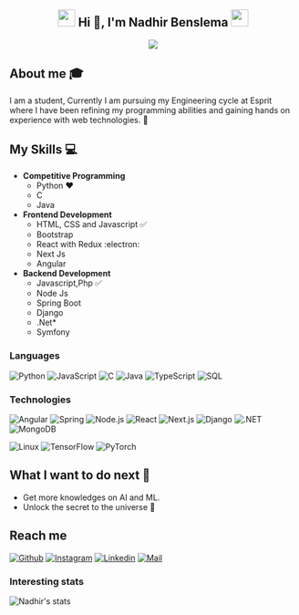 
<div align="center">

<h2><img src="https://em-content.zobj.net/source/animated-noto-color-emoji/356/fire_1f525.gif" height="30"> Hi 👋, I'm Nadhir Benslema <img src="https://em-content.zobj.net/source/animated-noto-color-emoji/356/fire_1f525.gif" height="30"></h2>
  <img src="https://readme-typing-svg.herokuapp.com?&lines=A+Software+Engineering+student+from+Tunisia;Welcome+to+my+GitHub+profile!&center=true&repeat=true&width=500&repeat=true&duration=5000&pause=3000">

</div>

## About me :mortar_board:
I am a student, Currently I am pursuing my Engineering cycle at Esprit where I have been refining my programming abilities and gaining hands on experience with web technologies. 🧠

## My Skills :computer:
- **Competitive Programming**
	- Python ❤️
	- C
	- Java
- **Frontend Development**
	- HTML, CSS and Javascript :white_check_mark:
	- Bootstrap
	- React with Redux :electron:
	- Next Js
  - Angular
- **Backend Development**
	- Javascript,Php :white_check_mark:
	- Node Js
	- Spring Boot
	- Django
  - .Net*
  - Symfony

### Languages

![Python](https://img.shields.io/badge/-Python-000?&logo=Python)
![JavaScript](https://img.shields.io/badge/-JavaScript-000?&logo=JavaScript)
![C](https://img.shields.io/badge/-C-000?&logo=C)
![Java](https://img.shields.io/badge/-Java-000?&logo=Java&logoColor=007396)
![TypeScript](https://img.shields.io/badge/-TypeScript-000?&logo=TypeScript)
![SQL](https://img.shields.io/badge/-SQL-000?&logo=MySQL)

### Technologies
![Angular](https://img.shields.io/badge/Angular-DD0031?&logo=angular)
![Spring](https://img.shields.io/badge/-Spring-000?&logo=Spring)
![Node.js](https://img.shields.io/badge/-Node.js-000?&logo=node.js)
![React](https://img.shields.io/badge/-React-000?&logo=React)
![Next.js](https://img.shields.io/badge/Next.js-000000?&logo=next.js)
![Django](https://img.shields.io/badge/Django-092E20?&logo=django&logoColor=white)
![.NET](https://img.shields.io/badge/.NET-512BD4?&logo=.net&logoColor=white)
![MongoDB](https://img.shields.io/badge/MongoDB-47A248?&logo=mongodb&logoColor=white)



![Linux](https://img.shields.io/badge/-Linux-000?&logo=Linux)
![TensorFlow](https://img.shields.io/badge/-TensorFlow-000?&logo=TensorFlow)
![PyTorch](https://img.shields.io/badge/-PyTorch-000?&logo=PyTorch)


## What I want to do next :thinking:
- Get more knowledges on AI and ML.
- Unlock the secret to the universe :rofl:

## Reach me 
[![Github](https://img.shields.io/github/followers/NadhirBenslema?label=Follow&style=social)](https://github.com/NadhirBenslema)
[![Instagram](https://img.shields.io/badge/-@nadhir_slema-red?style=flat-square&logo=instagram&logoColor=white&link=https://www.instagram.com/nadhir_slema/)](https://www.instagram.com/nadhir_slema/)
[![Linkedin](https://img.shields.io/badge/-Nadhir%20Benslema-blue?style=flat-square&logo=linkedin&logoColor=white&link=https://www.linkedin.com/in/nadhir-benslema-9ba872222/)](https://www.linkedin.com/in/nadhir-benslema-9ba872222/)
[![Mail](https://img.shields.io/badge/-nadhir.benslema@esprit.tn-gray?style=flat-square&logo=gmail&logoColor=red&link=https://www.linkedin.com/in/nadhir-benslema-9ba872222/)](mailto:nadhir.benslema@esprit.tn)


### Interesting stats

![Nadhir's stats](https://github-readme-stats.vercel.app/api?username=NadhirBenslema&show_icons=true)



